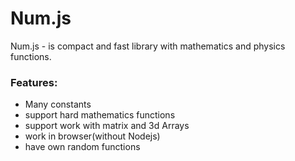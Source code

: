 # Num.js

Num.js - is compact and fast library with mathematics and physics functions. 

### Features:

- Many constants
- support hard mathematics functions 
- support work with matrix and 3d Arrays
- work in browser(without Nodejs)
- have own random functions
